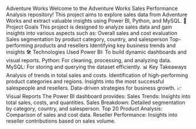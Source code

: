 Adventure Works
Welcome to the Adventure Works Sales Performance Analysis repository! This project aims to explore sales data from Adventure Works and extract valuable insights using Power BI, Python, and MySQL.
🚀 Project Goals
This project is designed to analyze sales data and gain insights into various aspects such as:
Overall sales and cost evaluation
Sales segmentation by product category, country, and salesperson
Top-performing products and resellers
Identifying key business trends and insights
🛠 Technologies Used
Power BI: To build dynamic dashboards and visual reports.
Python: For cleaning, processing, and analyzing data.
MySQL: For storing and querying the dataset efficiently.
📊 Key Takeaways
Analysis of trends in total sales and costs.
Identification of high-performing product categories and regions.
Insights into the most successful salespeople and resellers.
Data-driven strategies for business growth.
📈 Visual Reports
The Power BI dashboard provides:
Sales Trends: Insights into total sales, costs, and quantities.
Sales Breakdown: Detailed segmentation by category, country, and salesperson.
Top 20 Product Analysis: Comparison of sales and cost data.
Reseller Performance: Insights into reseller contributions based on sales volume.
